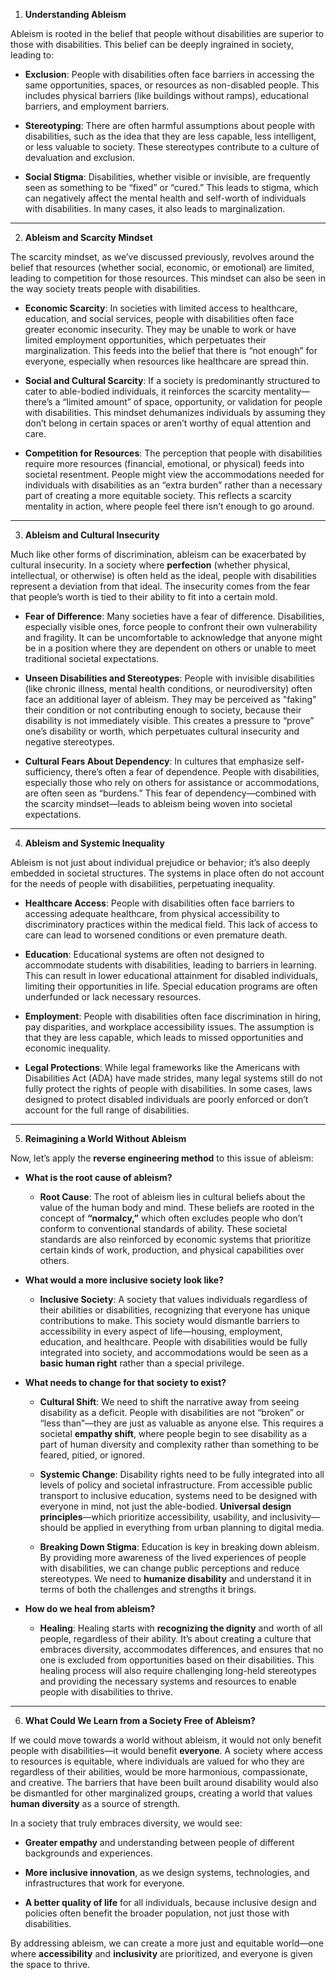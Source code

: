 
 1. **Understanding Ableism**

Ableism is rooted in the belief that people without disabilities are superior to those with disabilities. This belief can be deeply ingrained in society, leading to:

- **Exclusion**: People with disabilities often face barriers in accessing the same opportunities, spaces, or resources as non-disabled people. This includes physical barriers (like buildings without ramps), educational barriers, and employment barriers.
    
- **Stereotyping**: There are often harmful assumptions about people with disabilities, such as the idea that they are less capable, less intelligent, or less valuable to society. These stereotypes contribute to a culture of devaluation and exclusion.
    
- **Social Stigma**: Disabilities, whether visible or invisible, are frequently seen as something to be “fixed” or “cured.” This leads to stigma, which can negatively affect the mental health and self-worth of individuals with disabilities. In many cases, it also leads to marginalization.
    

---

 2. **Ableism and Scarcity Mindset**

The scarcity mindset, as we’ve discussed previously, revolves around the belief that resources (whether social, economic, or emotional) are limited, leading to competition for those resources. This mindset can also be seen in the way society treats people with disabilities.

- **Economic Scarcity**: In societies with limited access to healthcare, education, and social services, people with disabilities often face greater economic insecurity. They may be unable to work or have limited employment opportunities, which perpetuates their marginalization. This feeds into the belief that there is “not enough” for everyone, especially when resources like healthcare are spread thin.
    
- **Social and Cultural Scarcity**: If a society is predominantly structured to cater to able-bodied individuals, it reinforces the scarcity mentality—there’s a “limited amount” of space, opportunity, or validation for people with disabilities. This mindset dehumanizes individuals by assuming they don’t belong in certain spaces or aren’t worthy of equal attention and care.
    
- **Competition for Resources**: The perception that people with disabilities require more resources (financial, emotional, or physical) feeds into societal resentment. People might view the accommodations needed for individuals with disabilities as an “extra burden” rather than a necessary part of creating a more equitable society. This reflects a scarcity mentality in action, where people feel there isn’t enough to go around.
    

---

 3. **Ableism and Cultural Insecurity**

Much like other forms of discrimination, ableism can be exacerbated by cultural insecurity. In a society where **perfection** (whether physical, intellectual, or otherwise) is often held as the ideal, people with disabilities represent a deviation from that ideal. The insecurity comes from the fear that people’s worth is tied to their ability to fit into a certain mold.

- **Fear of Difference**: Many societies have a fear of difference. Disabilities, especially visible ones, force people to confront their own vulnerability and fragility. It can be uncomfortable to acknowledge that anyone might be in a position where they are dependent on others or unable to meet traditional societal expectations.
    
- **Unseen Disabilities and Stereotypes**: People with invisible disabilities (like chronic illness, mental health conditions, or neurodiversity) often face an additional layer of ableism. They may be perceived as "faking" their condition or not contributing enough to society, because their disability is not immediately visible. This creates a pressure to “prove” one’s disability or worth, which perpetuates cultural insecurity and negative stereotypes.
    
- **Cultural Fears About Dependency**: In cultures that emphasize self-sufficiency, there’s often a fear of dependence. People with disabilities, especially those who rely on others for assistance or accommodations, are often seen as “burdens.” This fear of dependency—combined with the scarcity mindset—leads to ableism being woven into societal expectations.
    

---

 4. **Ableism and Systemic Inequality**

Ableism is not just about individual prejudice or behavior; it’s also deeply embedded in societal structures. The systems in place often do not account for the needs of people with disabilities, perpetuating inequality.

- **Healthcare Access**: People with disabilities often face barriers to accessing adequate healthcare, from physical accessibility to discriminatory practices within the medical field. This lack of access to care can lead to worsened conditions or even premature death.
    
- **Education**: Educational systems are often not designed to accommodate students with disabilities, leading to barriers in learning. This can result in lower educational attainment for disabled individuals, limiting their opportunities in life. Special education programs are often underfunded or lack necessary resources.
    
- **Employment**: People with disabilities often face discrimination in hiring, pay disparities, and workplace accessibility issues. The assumption is that they are less capable, which leads to missed opportunities and economic inequality.
    
- **Legal Protections**: While legal frameworks like the Americans with Disabilities Act (ADA) have made strides, many legal systems still do not fully protect the rights of people with disabilities. In some cases, laws designed to protect disabled individuals are poorly enforced or don’t account for the full range of disabilities.
    

---

 5. **Reimagining a World Without Ableism**

Now, let’s apply the **reverse engineering method** to this issue of ableism:

- **What is the root cause of ableism?**
    
    - **Root Cause**: The root of ableism lies in cultural beliefs about the value of the human body and mind. These beliefs are rooted in the concept of **“normalcy,”** which often excludes people who don’t conform to conventional standards of ability. These societal standards are also reinforced by economic systems that prioritize certain kinds of work, production, and physical capabilities over others.
        
- **What would a more inclusive society look like?**
    
    - **Inclusive Society**: A society that values individuals regardless of their abilities or disabilities, recognizing that everyone has unique contributions to make. This society would dismantle barriers to accessibility in every aspect of life—housing, employment, education, and healthcare. People with disabilities would be fully integrated into society, and accommodations would be seen as a **basic human right** rather than a special privilege.
        
- **What needs to change for that society to exist?**
    
    - **Cultural Shift**: We need to shift the narrative away from seeing disability as a deficit. People with disabilities are not “broken” or “less than”—they are just as valuable as anyone else. This requires a societal **empathy shift**, where people begin to see disability as a part of human diversity and complexity rather than something to be feared, pitied, or ignored.
        
    - **Systemic Change**: Disability rights need to be fully integrated into all levels of policy and societal infrastructure. From accessible public transport to inclusive education, systems need to be designed with everyone in mind, not just the able-bodied. **Universal design principles**—which prioritize accessibility, usability, and inclusivity—should be applied in everything from urban planning to digital media.
        
    - **Breaking Down Stigma**: Education is key in breaking down ableism. By providing more awareness of the lived experiences of people with disabilities, we can change public perceptions and reduce stereotypes. We need to **humanize disability** and understand it in terms of both the challenges and strengths it brings.
        
- **How do we heal from ableism?**
    
    - **Healing**: Healing starts with **recognizing the dignity** and worth of all people, regardless of their ability. It’s about creating a culture that embraces diversity, accommodates differences, and ensures that no one is excluded from opportunities based on their disabilities. This healing process will also require challenging long-held stereotypes and providing the necessary systems and resources to enable people with disabilities to thrive.
        

---

 6. **What Could We Learn from a Society Free of Ableism?**

If we could move towards a world without ableism, it would not only benefit people with disabilities—it would benefit **everyone**. A society where access to resources is equitable, where individuals are valued for who they are regardless of their abilities, would be more harmonious, compassionate, and creative. The barriers that have been built around disability would also be dismantled for other marginalized groups, creating a world that values **human diversity** as a source of strength.

In a society that truly embraces diversity, we would see:

- **Greater empathy** and understanding between people of different backgrounds and experiences.
    
- **More inclusive innovation**, as we design systems, technologies, and infrastructures that work for everyone.
    
- **A better quality of life** for all individuals, because inclusive design and policies often benefit the broader population, not just those with disabilities.
    

By addressing ableism, we can create a more just and equitable world—one where **accessibility** and **inclusivity** are prioritized, and everyone is given the space to thrive.